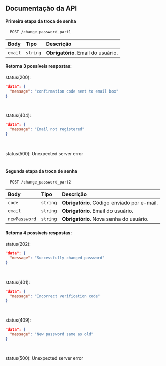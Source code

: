 ## Documentação da API

#### Primeira etapa da troca de senha

```http
  POST /change_password_part1
```

| Body   | Tipo       | Descrição                                   |
| :---------- | :--------- | :------------------------------------------ |
| `email`      | `string` | **Obrigatório**. Email do usuário. |

#### Retorna 3 possíveis respostas:

status(200): 
```json
"data": {
  "message": "confirmation code sent to email box"
}
```
<br/>

status(404): 
```json
"data": {
  "message": "Email not registered"
}
```
<br/>

status(500): Unexpected server error

#

#### Segunda etapa da troca de senha

```http
  POST /change_password_part2
```

| Body   | Tipo       | Descrição                                   |
| :---------- | :--------- | :------------------------------------------ |
| `code`      | `string` | **Obrigatório**. Código enviado por e-mail. |
| `email`      | `string` | **Obrigatório**. Email do usuário. |
| `newPassword`      | `string` | **Obrigatório**. Nova senha do usuário. |

#### Retorna 4 possíveis respostas:

status(202): 
```json
"data": {
  "message": "Successfully changed password"
}
```
<br/>

status(401): 
```json
"data": {
  "message": "Incorrect verification code"
}
```
<br/>

status(409): 
```json
"data": {
  "message": "New password same as old"
}
```
<br/>

status(500): Unexpected server error
